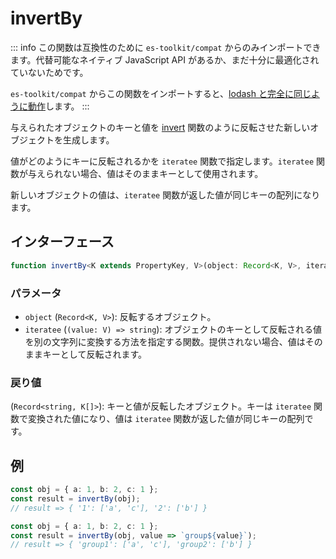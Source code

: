 # invertBy

::: info
この関数は互換性のために `es-toolkit/compat` からのみインポートできます。代替可能なネイティブ JavaScript API があるか、まだ十分に最適化されていないためです。

`es-toolkit/compat` からこの関数をインポートすると、[lodash と完全に同じように動作](../../../compatibility.md)します。
:::

与えられたオブジェクトのキーと値を [invert](../../object/invert.md) 関数のように反転させた新しいオブジェクトを生成します。

値がどのようにキーに反転されるかを `iteratee` 関数で指定します。`iteratee` 関数が与えられない場合、値はそのままキーとして使用されます。

新しいオブジェクトの値は、`iteratee` 関数が返した値が同じキーの配列になります。

## インターフェース

```typescript
function invertBy<K extends PropertyKey, V>(object: Record<K, V>, iteratee?: (value: V) => string): Record<string, K[]>;
```

### パラメータ

- `object` (`Record<K, V>`): 反転するオブジェクト。
- `iteratee` (`(value: V) => string`): オブジェクトのキーとして反転される値を別の文字列に変換する方法を指定する関数。提供されない場合、値はそのままキーとして反転されます。

### 戻り値

(`Record<string, K[]>`): キーと値が反転したオブジェクト。キーは `iteratee` 関数で変換された値になり、値は `iteratee` 関数が返した値が同じキーの配列です。

## 例

```typescript
const obj = { a: 1, b: 2, c: 1 };
const result = invertBy(obj);
// result => { '1': ['a', 'c'], '2': ['b'] }

const obj = { a: 1, b: 2, c: 1 };
const result = invertBy(obj, value => `group${value}`);
// result => { 'group1': ['a', 'c'], 'group2': ['b'] }
```
